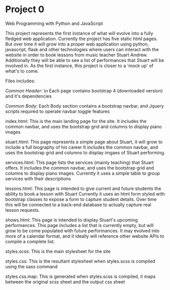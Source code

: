 # Project 0

Web Programming with Python and JavaScript

This project represents the first instance of what will evolve into a fully fledged web application.
Currently the project has five static html pages. But over time it will grow into a proper web application using python, javascript, flask and other technologies
where users can interact with the website in order to book lessons from music teacher Stuart Andrew. Additionally they will be able to see a list of performances that Stuart will be involved in.
As the first instance, this project is closer to a 'mock up' of what's to come.


Files includes:

*Common Header*: \n
Each page contains bootstrap 4 (downloaded version) and it's dependencies

*Common Body*: 
Each Body section contains a bootstrap navbar, and Jquery scripts required to operate navbar toggle features

index.html: 
This is the main landing page for the site. It includes the common navbar, and uses the bootstrap grid and columns to display piano images

stuart.html: 
This page represents a simple page about Stuart, it will grow to include a full biography of his career
It includes the common navbar, and uses the bootstrap grid and columns to display imgaes of Stuart performing.

services.html: 
This page lists the services (mainly teaching) that Stuart offers.
It includes the common navbar, and uses the bootstrap grid and columns to display piano images.
Currently it uses a simple table to group services with their descriptions

lessons.html: 
This page is intended to give current and future students the ability to book a lesson with Stuart
Currently it uses an html form styled with bootstrap classes to expose a form to capture student details.
Over time this will be connected to a back-end database to actually capture real lesson requests.

shows.html: 
This page is intended to display Stuart's upcoming performances.
This page includes a list that is currently empty, but will grow to be come populated with future performances.
It may evolved into more of a calendar format, and it ideally will reference other website APIs to compile a complete list.


styles.scss: 
This is the main stylesheet for the site

styles.css: 
This is the resultant stylesheet when styles.scss is compiled using the sass command

styles.css.map: 
This is generated when styles.scss is compiled, it maps between the original scss sheet and the output css sheet
